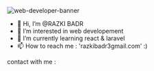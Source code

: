 ![web-developer-banner](https://user-images.githubusercontent.com/96654573/211793736-9da401c1-70cf-4ed1-a9cf-4ae2aae5ae10.png)

- 👋 Hi, I’m @RAZKI BADR
- 👀 I’m interested in web developement
- 🌱 I’m currently learning react & laravel
- 📫 How to reach me : 'razkibadr3gmail.com' :)

contact with me :
